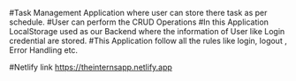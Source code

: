 #Task Management Application where user can store there task as per schedule. 
#User can perform the CRUD Operations
#In this Application LocalStorage used as our Backend where the information of User like Login credential are stored.
#This Application follow all the rules like login, logout , Error Handling etc.

#Netlify link
https://theinternsapp.netlify.app
